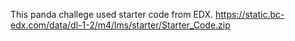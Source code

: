 This panda challege used starter code from EDX.
https://static.bc-edx.com/data/dl-1-2/m4/lms/starter/Starter_Code.zip
